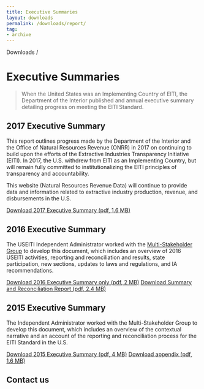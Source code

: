 ```yaml
---
title: Executive Summaries
layout: downloads
permalink: /downloads/report/
tag:
- archive
---
```


<custom-link to="/downloads/" className="breadcrumb link-charlie">Downloads</custom-link> /

# Executive Summaries

<div><archive-banner></archive-banner></div>

> When the United States was an Implementing Country of <glossary-term termKey="EITI Standard">EITI</glossary-term>, the Department of the Interior published and annual executive summary detailing progress on meeting the EITI Standard.

<h2 id="executive-summary-2017"> 2017 Executive Summary</h2>

This report outlines progress made by the Department of the Interior and the Office of Natural Resources Revenue (ONRR) in 2017 on continuing to build upon the efforts of the Extractive Industries Transparency Initiative (EITI). In 2017, the U.S. withdrew from EITI as an Implementing Country, but will remain fully committed to institutionalizing the EITI principles of transparency and accountability.

This website (Natural Resources Revenue Data) will continue to provide data and information related to extractive industry production, revenue, and disbursements in the U.S.

<a href="/downloads/NRRD_executive-summary_2017.pdf" class="button-tertiary"><icon class="icon-cloud icon-padded"></icon>Download 2017 Executive Summary (pdf, 1.6 MB)</a>

<h2 id="executive-summary-2016">2016 Executive Summary</h2>

The USEITI <glossary-term termKey="independent administrator (IA)">Independent Administrator</glossary-term> worked with the [Multi-Stakeholder Group](https://www.doi.gov/eiti/FACA) to develop this document, which includes an overview of 2016 USEITI activities, reporting and reconciliation and results, state participation, new sections, updates to laws and regulations, and IA recommendations.

<a href="/downloads/USEITI_executive-summary_2016-11-18.pdf" class="button-tertiary"><icon class="icon-cloud icon-padded"></icon>Download 2016 Executive Summary only (pdf, 2 MB)</a>
<a href="/downloads/USEITI_executive-summary-combined_2016-11-18.pdf" class="button-tertiary"><icon class="icon-cloud icon-padded"></icon>Download Summary and Reconciliation Report (pdf, 2.4 MB)</a>

<h2 id="executive-summary-2015">2015 Executive Summary</h2>

The Independent Administrator worked with the Multi-Stakeholder Group to develop this document, which includes an overview of the contextual narrative and an account of the reporting and reconciliation process for the EITI Standard in the U.S.

<a href="/downloads/USEITI_executive-summary_2015-12-22.pdf" class="button-tertiary"><icon class="icon-cloud icon-padded"></icon>Download 2015 Executive Summary (pdf, 4 MB)</a>
<a href="/downloads/USEITI_extractive-revenue-appendix_2015-12-22.pdf" class="button-tertiary"><icon class="icon-cloud icon-padded"></icon>Download appendix (pdf, 1.6 MB)</a>

## Contact us